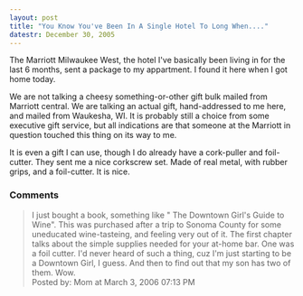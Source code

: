 ```yaml
---
layout: post
title: "You Know You've Been In A Single Hotel To Long When...."
datestr: December 30, 2005
---
```


The Marriott Milwaukee West, the hotel I've basically been living in for the last 6 months, sent a package to my appartment.  I found it here when I got home today.

We are not talking a cheesy something-or-other gift bulk mailed from Marriott central.  We are talking an actual gift, hand-addressed to me here, and mailed from Waukesha, WI.  It is probably still a choice from some executive gift service, but all indications are that someone at the Marriott in question touched this thing on its way to me.

It is even a gift I can use, though I do already have a cork-puller and foil-cutter.  They sent me a nice corkscrew set.  Made of real metal, with rubber grips, and a foil-cutter.  It is nice.

### Comments

<blockquote>
I just bought a book, something like " The Downtown Girl's Guide to Wine". This was purchased after a trip to Sonoma County for some uneducated wine-tasteing, and feeling very  out of it. The first chapter talks about the simple supplies needed for your at-home bar. One was a foil cutter. I'd never heard of such a thing, cuz I'm just starting to be a Downtown Girl, I guess. And then to find out that my son has two of them. Wow. 
<div class="comment-meta">Posted by: Mom at March  3, 2006 07:13 PM</div> </blockquote>

